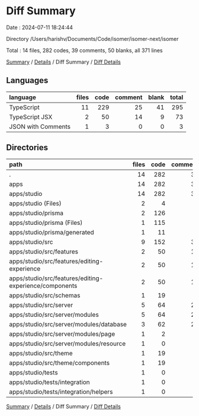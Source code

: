 # Diff Summary

Date : 2024-07-11 18:24:44

Directory /Users/harishv/Documents/Code/isomer/isomer-next/isomer

Total : 14 files,  282 codes, 39 comments, 50 blanks, all 371 lines

[Summary](results.md) / [Details](details.md) / Diff Summary / [Diff Details](diff-details.md)

## Languages
| language | files | code | comment | blank | total |
| :--- | ---: | ---: | ---: | ---: | ---: |
| TypeScript | 11 | 229 | 25 | 41 | 295 |
| TypeScript JSX | 2 | 50 | 14 | 9 | 73 |
| JSON with Comments | 1 | 3 | 0 | 0 | 3 |

## Directories
| path | files | code | comment | blank | total |
| :--- | ---: | ---: | ---: | ---: | ---: |
| . | 14 | 282 | 39 | 50 | 371 |
| apps | 14 | 282 | 39 | 50 | 371 |
| apps/studio | 14 | 282 | 39 | 50 | 371 |
| apps/studio (Files) | 2 | 4 | 0 | 0 | 4 |
| apps/studio/prisma | 2 | 126 | 2 | 24 | 152 |
| apps/studio/prisma (Files) | 1 | 115 | 1 | 21 | 137 |
| apps/studio/prisma/generated | 1 | 11 | 1 | 3 | 15 |
| apps/studio/src | 9 | 152 | 37 | 27 | 216 |
| apps/studio/src/features | 2 | 50 | 14 | 9 | 73 |
| apps/studio/src/features/editing-experience | 2 | 50 | 14 | 9 | 73 |
| apps/studio/src/features/editing-experience/components | 2 | 50 | 14 | 9 | 73 |
| apps/studio/src/schemas | 1 | 19 | 1 | 1 | 21 |
| apps/studio/src/server | 5 | 64 | 21 | 16 | 101 |
| apps/studio/src/server/modules | 5 | 64 | 21 | 16 | 101 |
| apps/studio/src/server/modules/database | 3 | 62 | 21 | 15 | 98 |
| apps/studio/src/server/modules/page | 1 | 2 | 0 | 0 | 2 |
| apps/studio/src/server/modules/resource | 1 | 0 | 0 | 1 | 1 |
| apps/studio/src/theme | 1 | 19 | 1 | 1 | 21 |
| apps/studio/src/theme/components | 1 | 19 | 1 | 1 | 21 |
| apps/studio/tests | 1 | 0 | 0 | -1 | -1 |
| apps/studio/tests/integration | 1 | 0 | 0 | -1 | -1 |
| apps/studio/tests/integration/helpers | 1 | 0 | 0 | -1 | -1 |

[Summary](results.md) / [Details](details.md) / Diff Summary / [Diff Details](diff-details.md)